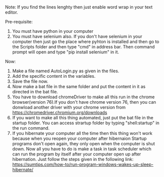 Note: If you find the lines lenghty then just enable word wrap in your text editor.

Pre-requisite:

1. You must have python in your computer
2. You must have selenium also. If you don't have selenium in your computer then just go the place where pyhton is installed and then go to the Scripts folder and then type "cmd" in address bar. Then command prompt will open and type "pip install selenium" in it.


Now:

1. Make a file named AutoLogin.py as given in the files.
2. Add the specific content in the variables.
3. Save the file now.
4. Now make a bat file in the same folder and put the content in it as directed in the bat file.
5. You have to download chromeDriver to make all this run in the chrome browser(version 76).If you don't have chrome version 76, then you can donwload another driver with your chrome version from https://chromedriver.chromium.org/downloads
6. If you want to make all this thing automated, just put the bat file in the startup folder. You can access strartup folder by typing "shell:startup" in the run command.
7. If you hibernate your computer all the time then this thing won't work because when you reopen your computer after hibernaion Startup programs don't open again, they only open when the computer is shut down. Now all you have to do is make a task in task scheduler which can run the program by itself after your computer open up after hibernation. Just follow the steps given in the following link:
https://sumtips.com/how-to/run-program-windows-wakes-up-sleep-hibernate/
